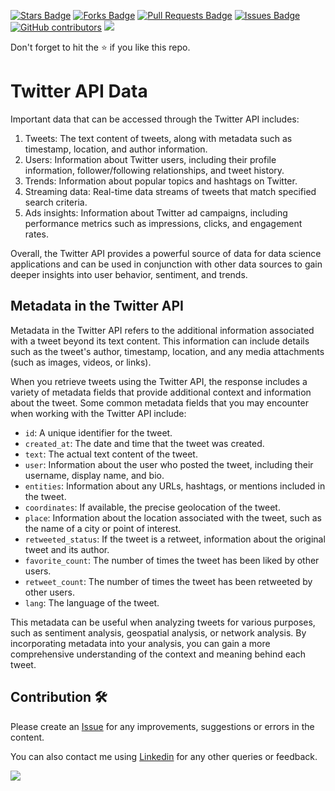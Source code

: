 <a href="https://github.com/drshahizan/special-topic-data-engineering/stargazers"><img src="https://img.shields.io/github/stars/drshahizan/special-topic-data-engineering" alt="Stars Badge"/></a>
<a href="https://github.com/drshahizan/special-topic-data-engineering/network/members"><img src="https://img.shields.io/github/forks/drshahizan/special-topic-data-engineering" alt="Forks Badge"/></a>
<a href="https://github.com/drshahizan/special-topic-data-engineering/pulls"><img src="https://img.shields.io/github/issues-pr/drshahizan/special-topic-data-engineering" alt="Pull Requests Badge"/></a>
<a href="https://github.com/drshahizan/special-topic-data-engineering/issues"><img src="https://img.shields.io/github/issues/drshahizan/special-topic-data-engineering" alt="Issues Badge"/></a>
<a href="https://github.com/drshahizan/special-topic-data-engineering/graphs/contributors"><img alt="GitHub contributors" src="https://img.shields.io/github/contributors/drshahizan/special-topic-data-engineering?color=2b9348"></a>
![](https://visitor-badge.glitch.me/badge?page_id=drshahizan/special-topic-data-engineering)

Don't forget to hit the :star: if you like this repo.

# Twitter API Data
Important data that can be accessed through the Twitter API includes:

1. Tweets: The text content of tweets, along with metadata such as timestamp, location, and author information.
2. Users: Information about Twitter users, including their profile information, follower/following relationships, and tweet history.
3. Trends: Information about popular topics and hashtags on Twitter.
4. Streaming data: Real-time data streams of tweets that match specified search criteria.
5. Ads insights: Information about Twitter ad campaigns, including performance metrics such as impressions, clicks, and engagement rates.

Overall, the Twitter API provides a powerful source of data for data science applications and can be used in conjunction with other data sources to gain deeper insights into user behavior, sentiment, and trends.

## Metadata in the Twitter API
Metadata in the Twitter API refers to the additional information associated with a tweet beyond its text content. This information can include details such as the tweet's author, timestamp, location, and any media attachments (such as images, videos, or links).

When you retrieve tweets using the Twitter API, the response includes a variety of metadata fields that provide additional context and information about the tweet. Some common metadata fields that you may encounter when working with the Twitter API include:

- `id`: A unique identifier for the tweet.
- `created_at`: The date and time that the tweet was created.
- `text`: The actual text content of the tweet.
- `user`: Information about the user who posted the tweet, including their username, display name, and bio.
- `entities`: Information about any URLs, hashtags, or mentions included in the tweet.
- `coordinates`: If available, the precise geolocation of the tweet.
- `place`: Information about the location associated with the tweet, such as the name of a city or point of interest.
- `retweeted_status`: If the tweet is a retweet, information about the original tweet and its author.
- `favorite_count`: The number of times the tweet has been liked by other users.
- `retweet_count`: The number of times the tweet has been retweeted by other users.
- `lang`: The language of the tweet.

This metadata can be useful when analyzing tweets for various purposes, such as sentiment analysis, geospatial analysis, or network analysis. By incorporating metadata into your analysis, you can gain a more comprehensive understanding of the context and meaning behind each tweet.

## Contribution 🛠️
Please create an [Issue](https://github.com/drshahizan/special-topic-data-engineering/issues) for any improvements, suggestions or errors in the content.

You can also contact me using [Linkedin](https://www.linkedin.com/in/drshahizan/) for any other queries or feedback.

![](https://visitor-badge.glitch.me/badge?page_id=drshahizan)
